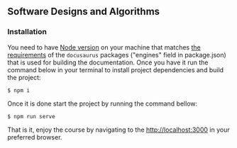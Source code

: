## Software Designs and Algorithms

### Installation

You need to have [Node version](https://nodejs.org/en/) on your machine that matches [the requirements](node_modules/@docusaurus/core/package.json) of the `docusaurus` packages ("engines" field in package.json) that is used for building the documentation. Once you have it run the command below in your terminal to install project dependencies and build the project:

```
$ npm i
```

Once it is done start the project by running the command bellow:

```
$ npm run serve
```

That is it, enjoy the course by navigating to the [http://localhost:3000](http://localhost:3000) in your preferred browser.
